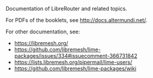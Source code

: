 Documentation of LibreRouter and related topics.

For PDFs of the booklets, see http://docs.altermundi.net/.

For other documentation, see:
- https://libremesh.org/
- https://github.com/libremesh/lime-packages/issues/334#issuecomment-366731842
- https://lists.libremesh.org/pipermail/lime-users/
- https://github.com/libremesh/lime-packages/wiki


